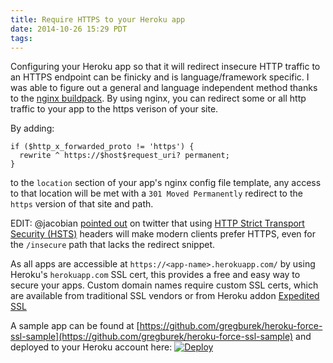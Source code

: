 ```yaml
---
title: Require HTTPS to your Heroku app
date: 2014-10-26 15:29 PDT
tags:
---
```


Configuring your Heroku app so that it will redirect insecure HTTP traffic to an
HTTPS endpoint can be finicky and is language/framework specific. I was able to
figure out a general and language independent method thanks to the [nginx
buildpack](https://github.com/ryandotsmith/nginx-buildpack). By using nginx,
you can redirect some or all http traffic to your app to the https verison of
your site.

By adding:

```
if ($http_x_forwarded_proto != 'https') {
  rewrite ^ https://$host$request_uri? permanent;
}
```

to the `location` section of your app's nginx config file template, any access
to that location will be met with a `301 Moved Permanently` redirect to the
`https` version of that site and path.

EDIT: @jacobian [pointed
out](https://twitter.com/jacobian/status/526538110201368576) on twitter that
using [HTTP Strict Transport Security
(HSTS)](http://en.wikipedia.org/wiki/HTTP_Strict_Transport_Security) headers
will make modern clients prefer HTTPS, even for the `/insecure` path that lacks
the redirect snippet.

As all apps are accessible at `https://<app-name>.herokuapp.com/` by using
Heroku's `herokuapp.com` SSL cert, this provides a free and easy way to secure
your apps. Custom domain names require custom SSL certs, which are available
from traditional SSL vendors or from Heroku addon [Expedited
SSL](https://www.expeditedssl.com/)

A sample app can be found at
[https://github.com/gregburek/heroku-force-ssl-sample](https://github.com/gregburek/heroku-force-ssl-sample)
and deployed to your Heroku account here: 
[![Deploy](https://www.herokucdn.com/deploy/button.png)](https://heroku.com/deploy?template=https://github.com/gregburek/heroku-force-ssl-sample)


